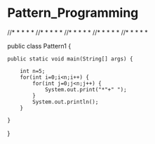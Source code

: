 # Pattern_Programming

//* * * * * 
//* * * * * 
//* * * * * 
//* * * * * 
//* * * * *

public class Pattern1 {

	public static void main(String[] args) {
 
		int n=5;
		for(int i=0;i<n;i++) {
			for(int j=0;j<n;j++) {
				System.out.print("*"+" ");
			}
			System.out.println();
		}
		
	}
}
